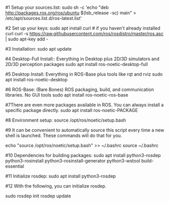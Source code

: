 #1 Setup your sources.list:
sudo sh -c 'echo "deb http://packages.ros.org/ros/ubuntu $(lsb_release -sc) main" > /etc/apt/sources.list.d/ros-latest.list'

#2 Set up your keys:
sudo apt install curl # if you haven't already installed curl
curl -s https://raw.githubusercontent.com/ros/rosdistro/master/ros.asc | sudo apt-key add -

#3 Installation:
sudo apt update

#4 Desktop-Full Install:: Everything in Desktop plus 2D/3D simulators and 2D/3D perception packages
sudo apt install ros-noetic-desktop-full

#5 Desktop Install: Everything in ROS-Base plus tools like rqt and rviz
sudo apt install ros-noetic-desktop

#6 ROS-Base: (Bare Bones) ROS packaging, build, and communication libraries. No GUI tools
sudo apt install ros-noetic-ros-base

#7There are even more packages available in ROS. You can always install a specific package directly.
sudo apt install ros-noetic-PACKAGE

#8 Environment setup:
source /opt/ros/noetic/setup.bash

#9 It can be convenient to automatically source this script every time a new shell is launched. These commands will do that for you.

echo "source /opt/ros/noetic/setup.bash" >> ~/.bashrc
source ~/.bashrc

#10 Dependencies for building packages:
sudo apt install python3-rosdep python3-rosinstall python3-rosinstall-generator python3-wstool build-essential

#11 Initialize rosdep:
sudo apt install python3-rosdep

#12 With the following, you can initialize rosdep.

sudo rosdep init
rosdep update


